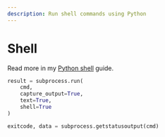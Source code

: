 ```yaml
---
description: Run shell commands using Python
---
```

# Shell


Read more in my [Python shell](https://github.com/MichaelCurrin/learn-to-code/tree/master/en/topics/scripting_languages/Python/shell) guide.

```python
result = subprocess.run(
    cmd, 
    capture_output=True, 
    text=True, 
    shell=True
)
```

```python
exitcode, data = subprocess.getstatusoutput(cmd)
```
